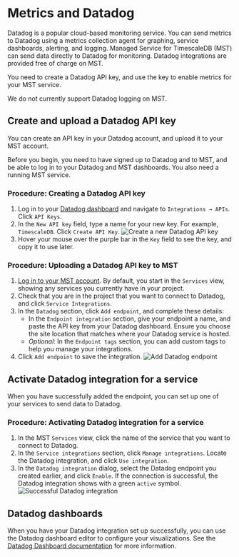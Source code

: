 # Metrics and Datadog
Datadog is a popular cloud-based monitoring service. You can send metrics to
Datadog using a metrics collection agent for graphing, service dashboards,
alerting, and logging. Managed Service for TimescaleDB (MST) can send data
directly to Datadog for monitoring. Datadog integrations are provided free of
charge on MST.

You need to create a Datadog API key, and use the key to enable metrics for your
MST service.

<highlight type="note">
We do not currently support Datadog logging on MST.
</highlight>

## Create and upload a Datadog API key
You can create an API key in your Datadog account, and upload it to your MST
account.

<highlight type="important">
Before you begin, you need to have signed up to Datadog and to MST, and be able
to log in to your Datadog and MST dashboards. You also need a running MST
service.
</highlight>

### Procedure: Creating a Datadog API key
1.  Log in to your [Datadog dashboard][datadog-login] and navigate to
    `Integrations → APIs`. Click `API Keys`.
1.  In the `New API key` field, type a name for your new key. For example,
    `TimescaleDB`. Click `Create API Key`.
    <img class="main-content__illustration" src="https://s3.amazonaws.com/assets.timescale.com/docs/images/datadog-createapi.png" alt="Create a new Datadog API key"/>
1.  Hover your mouse over the purple bar in the `Key` field to see the key, and
    copy it to use later.

### Procedure: Uploading a Datadog API key to MST
1.  [Log in to your MST account][mst-login]. By default, you start in the
    `Services` view, showing any services you currently have in your project.
1.  Check that you are in the project that you want to connect to Datadog,
    and click `Service Integrations`.
1.  In the `Datadog` section, click `Add endpoint`, and complete these details:
    *   In the `Endpoint integration` section, give your endpoint a name, and
        paste the API key from your Datadog dashboard. Ensure you choose the
        site location that matches where your Datadog service is hosted.
    *   _Optional_: In the `Endpoint tags` section, you can add custom tags
        to help you manage your integrations.
1.  Click `Add endpoint` to save the integration.
    <img class="main-content__illustration" src="https://s3.amazonaws.com/assets.timescale.com/docs/images/add-datadog-integration.png" alt="Add Datadog endpoint"/>

## Activate Datadog integration for a service
When you have successfully added the endpoint, you can set up one of your services to send data to Datadog.

### Procedure: Activating Datadog integration for a service
1.  In the MST `Services` view, click the name of the service that you want to
    connect to Datadog.
1.  In the `Service integrations` section, click `Manage integrations`. Locate
    the Datadog integration, and click `Use integration`.
1.  In the `Datadog integration` dialog, select the Datadog endpoint you created
    earlier, and click `Enable`. If the connection is successful, the Datadog
    integration shows with a green `active` symbol.  
    <img class="main-content__illustration" src="https://s3.amazonaws.com/assets.timescale.com/docs/images/active-datadog-integration.png" alt="Successful Datadog integration"/>

## Datadog dashboards
When you have your Datadog integration set up successfully, you can use the
Datadog dashboard editor to configure your visualizations. See the
[Datadog Dashboard documentation][datadog-dashboard-docs] for more information.


[datadog-login]: https://app.datadoghq.com/
[mst-login]: https://portal.timescale.cloud/login
[datadog-dashboard-docs]: https://docs.datadoghq.com/dashboards/
